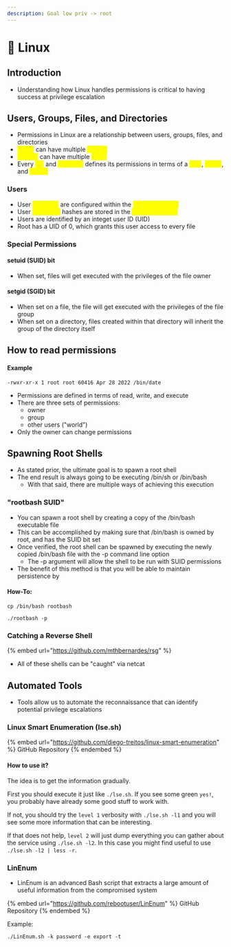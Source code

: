 ```yaml
---
description: Goal low priv -> root
---
```


# 🐧 Linux

## Introduction

* Understanding how Linux handles permissions is critical to having success at privilege escalation

## Users, Groups, Files, and Directories

* Permissions in Linux are a relationship between users, groups, files, and directories
* <mark style="color:yellow;">Users</mark> can have multiple <mark style="color:yellow;">groups</mark>
* <mark style="color:yellow;">Groups</mark> can have multiple <mark style="color:yellow;">users</mark>
* Every <mark style="color:yellow;">file</mark> and <mark style="color:yellow;">directory</mark> defines its permissions in terms of a <mark style="color:yellow;">user</mark>, <mark style="color:yellow;">group</mark>, and <mark style="color:yellow;">others</mark>

### Users

* User <mark style="color:yellow;">accounts</mark> are configured within the <mark style="color:yellow;">/etc/passwd file</mark>
* User <mark style="color:yellow;">password</mark> hashes are stored in the <mark style="color:yellow;">/etc/shadow file</mark>
* Users are identified by an integet user ID (UID)
* Root has a UID of 0, which grants this user access to every file

### Special Permissions

#### setuid (SUID) bit

* When set, files will get executed with the privileges of the file owner

#### setgid (SGID) bit

* When set on a file, the file will get executed with the privileges of the file group
* When set on a directory, files created within that directory will inherit the group of the directory itself

## How to read permissions

#### Example

`-rwxr-xr-x 1 root root 60416 Apr 28 2022 /bin/date`

* Permissions are defined in terms of read, write, and execute
* There are three sets of permissions:
  * owner
  * group
  * other users ("world")
* Only the owner can change permissions

## Spawning Root Shells

* As stated prior, the ultimate goal is to spawn a root shell
* The end result is always going to be executing /bin/sh or /bin/bash
  * With that said, there are multiple ways of achieving this execution

### "rootbash SUID"

* You can spawn a root shell by creating a copy of the /bin/bash executable file
* This can be accomplished by making sure that /bin/bash is owned by root, and has the SUID bit set
* Once verified, the root shell can be spawned by executing the newly copied /bin/bash file with the -p command line option
  * The -p argument will allow the shell to be run with SUID permissions
* The benefit of this method is that you will be able to maintain persistence by&#x20;

#### How-To:

```
cp /bin/bash rootbash

./rootbash -p
```

### Catching a Reverse Shell

{% embed url="https://github.com/mthbernardes/rsg" %}

* All of these shells can be "caught" via netcat

## Automated Tools

* Tools allow us to automate the reconnaissance that can identify potential privilege escalations

### Linux Smart Enumeration (lse.sh)

{% embed url="https://github.com/diego-treitos/linux-smart-enumeration" %}
GitHub Repository
{% endembed %}

#### How to use it?

The idea is to get the information gradually.

First you should execute it just like `./lse.sh`. If you see some green `yes!`, you probably have already some good stuff to work with.

If not, you should try the `level 1` verbosity with `./lse.sh -l1` and you will see some more information that can be interesting.

If that does not help, `level 2` will just dump everything you can gather about the service using `./lse.sh -l2`. In this case you might find useful to use `./lse.sh -l2 | less -r`.

### LinEnum

* LinEnum is an advanced Bash script that extracts a large amount of useful information from the compromised system

{% embed url="https://github.com/rebootuser/LinEnum" %}
GitHub Repository
{% endembed %}

Example:

```
./LinEnum.sh -k password -e export -t
```
